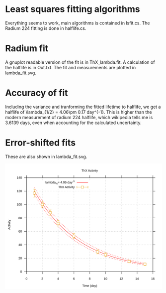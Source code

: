 # Least squares fitting algorithms
Everything seems to work, main algorithms is contained in lsfit.cs. The Radium
224 fitting is done in halflife.cs.

# Radium fit
A gnuplot readable version of the fit is in ThX_lambda.fit. A calculation of the
halflife is in Out.txt. The fit and measurements are plotted in lambda_fit.svg.

# Accuracy of fit
Including the variance and tranforming the fitted lifetime to halflife, we get
a halflife of \lambda_{1/2} = 4.06\pm 0.17 day^{-1}. This is higher than the
modern measurement of radium 224 halflife, which wikipedia tells me is 3.6139
days, even when accounting for the calculated uncertainty.

# Error-shifted fits
These are also shown in lambda_fit.svg. 

![Fit and confidence intervals of the measurements of ThX decay](lambda_fit.svg)

